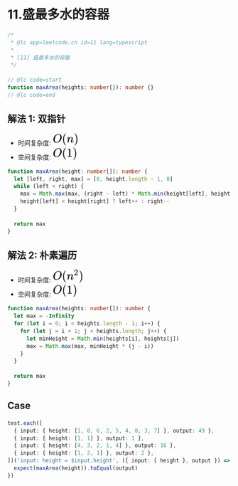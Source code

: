 # 11.盛最多水的容器

```ts
/*
 * @lc app=leetcode.cn id=11 lang=typescript
 *
 * [11] 盛最多水的容器
 */

// @lc code=start
function maxArea(heights: number[]): number {}
// @lc code=end
```

## 解法 1: 双指针

- 时间复杂度: <!-- $O(n)$ --> <img style="transform: translateY(0.1em); background: white;" src="./svg/o-n.svg" alt="O(n)">
- 空间复杂度: <!-- $O(1)$ --> <img style="transform: translateY(0.1em); background: white;" src="./svg/o-1.svg" alt="O(1)">

```ts
function maxArea(height: number[]): number {
  let [left, right, max] = [0, height.length - 1, 0]
  while (left < right) {
    max = Math.max(max, (right - left) * Math.min(height[left], height[right]))
    height[left] < height[right] ? left++ : right--
  }

  return max
}
```

## 解法 2: 朴素遍历

- 时间复杂度: <!-- $O(n^2)$ --> <img style="transform: translateY(0.1em); background: white;" src="./svg/o-n-power-2.svg" alt="O(n^2)">
- 空间复杂度: <!-- $O(1)$ --> <img style="transform: translateY(0.1em); background: white;" src="./svg/o-1.svg" alt="O(1)">

```ts
function maxArea(heights: number[]): number {
  let max = -Infinity
  for (let i = 0; i < heights.length - 1; i++) {
    for (let j = i + 1; j < heights.length; j++) {
      let minHeight = Math.min(heights[i], heights[j])
      max = Math.max(max, minHeight * (j - i))
    }
  }

  return max
}
```

## Case

```ts
test.each([
  { input: { height: [1, 8, 6, 2, 5, 4, 8, 3, 7] }, output: 49 },
  { input: { height: [1, 1] }, output: 1 },
  { input: { height: [4, 3, 2, 1, 4] }, output: 16 },
  { input: { height: [1, 2, 1] }, output: 2 },
])('input: height = $input.height', ({ input: { height }, output }) => {
  expect(maxArea(height)).toEqual(output)
})
```
